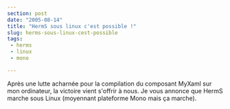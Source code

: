 ```yaml
---
section: post
date: "2005-08-14"
title: "HermS sous linux c'est possible !"
slug: herms-sous-linux-cest-possible
tags:
 - herms
 - linux
 - mono

---
```


Après une lutte acharnée pour la compilation du composant MyXaml sur mon ordinateur, la victoire vient s'offrir à nous. Je vous annonce que HermS marche sous Linux (moyennant plateforme Mono mais ça marche).
